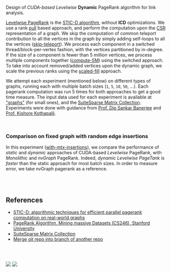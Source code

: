 Design of *CUDA-based Levelwise* **Dynamic** PageRank algorithm for link analysis.

[Levelwise PageRank] is the [STIC-D algorithm], without **ICD** optimizations.
We use a rank [pull] based approach, and perform the computation upon the [CSR]
representation of a graph. We skip the computation of common teleport
contribution to all the vertices in the graph by simply adding self-loops to all
the vertices ([skip-teleport]). We process each component in a switched
thread/block-per-vertex fashion, with the vertices partitioned by in-degree. If
the size of a component is fewer than 5 million vertices, we process multiple
components together ([compute-5M]) using the switched approach. To take into
account removed/added vertices upon the dynamic graph, we scale the previous
ranks using the [scaled-fill] approach.

We attempt each experiment (mentioned below) on different types of graphs,
running each with multiple batch sizes (`1`, `5`, `10`, `50`, ...). Each
pagerank computation was run 5 times for both approaches to get a good time
measure. The input data used for each experiment is available at ["graphs"] (for
small ones), and the [SuiteSparse Matrix Collection]. Experiments were done with
guidance from [Prof. Dip Sankar Banerjee] and [Prof. Kishore Kothapalli].

<br>


### Comparison on fixed graph with random edge insertions

In this experiment ([with-mtx-insertions]), we compare the performance of
*static* and *dynamic* approaches of CUDA-based *Levelwise* PageRank, with
*Monolithic* and *nvGraph* PageRank. Indeed, *dynamic Levelwise PageTank* is
*faster* than the static approach for most batch sizes. In order to measure
error, we take nvGraph pagerank as a reference.

[with-mtx-insertions]: https://github.com/puzzlef/pagerank-levelwise-cuda-dynamic/tree/with-mtx-insertions

<br>
<br>


## References

- [STIC-D: algorithmic techniques for efficient parallel pagerank computation on real-world graphs][STIC-D algorithm]
- [PageRank Algorithm, Mining massive Datasets (CS246), Stanford University](https://www.youtube.com/watch?v=ke9g8hB0MEo)
- [SuiteSparse Matrix Collection]
- [Merge git repo into branch of another repo](https://stackoverflow.com/a/21353836/1413259)

<br>
<br>


[![](https://img.youtube.com/vi/SoiKp2oSUl0/maxresdefault.jpg)](https://www.youtube.com/watch?v=SoiKp2oSUl0)
![](https://ga-beacon.deno.dev/G-KD28SG54JQ:hbAybl6nQFOtmVxW4if3xw/github.com/puzzlef/pagerank-levelwise-cuda-dynamic)

[Prof. Dip Sankar Banerjee]: https://sites.google.com/site/dipsankarban/
[Prof. Kishore Kothapalli]: https://faculty.iiit.ac.in/~kkishore/
[Levelwise PageRank]: https://ieeexplore.ieee.org/abstract/document/9835216/
[STIC-D algorithm]: https://dl.acm.org/doi/abs/10.1145/2833312.2833322
[SuiteSparse Matrix Collection]: https://sparse.tamu.edu/
["graphs"]: https://github.com/puzzlef/graphs
[pull]: https://github.com/puzzlef/pagerank
[CSR]: https://github.com/puzzlef/pagerank
[skip-teleport]: https://github.com/puzzlef/pagerank-levelwise
[compute-5M]: https://github.com/puzzlef/pagerank-levelwise-cuda
[scaled-fill]: https://github.com/puzzlef/pagerank-dynamic
[charts]: https://photos.app.goo.gl/7zTbHBXV6uh7FGyd8
[sheets]: https://docs.google.com/spreadsheets/d/1TPFX5al0-rlSde0xr7zlfCHNYEqxXSfS6P8QIa2dDsA/edit?usp=sharing
